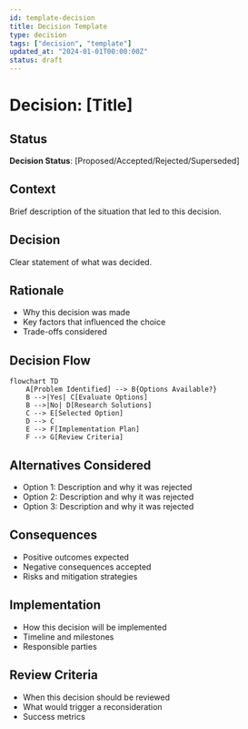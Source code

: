 ```yaml
---
id: template-decision
title: Decision Template
type: decision
tags: ["decision", "template"]
updated_at: "2024-01-01T00:00:00Z"
status: draft
---
```


# Decision: [Title]

## Status
**Decision Status**: [Proposed/Accepted/Rejected/Superseded]

## Context
Brief description of the situation that led to this decision.

## Decision
Clear statement of what was decided.

## Rationale
- Why this decision was made
- Key factors that influenced the choice
- Trade-offs considered

## Decision Flow
```mermaid
flowchart TD
    A[Problem Identified] --> B{Options Available?}
    B -->|Yes| C[Evaluate Options]
    B -->|No| D[Research Solutions]
    C --> E[Selected Option]
    D --> C
    E --> F[Implementation Plan]
    F --> G[Review Criteria]
```

## Alternatives Considered
- Option 1: Description and why it was rejected
- Option 2: Description and why it was rejected
- Option 3: Description and why it was rejected

## Consequences
- Positive outcomes expected
- Negative consequences accepted
- Risks and mitigation strategies

## Implementation
- How this decision will be implemented
- Timeline and milestones
- Responsible parties

## Review Criteria
- When this decision should be reviewed
- What would trigger a reconsideration
- Success metrics